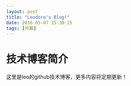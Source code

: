 ```yaml
---
layout: post
title: "Leodore's Blog!"
date: 2016-05-07 15:30:15
tags: [开篇]
---
```


# 技术博客简介
  这里是leo的github技术博客，更多内容将定期更新！
